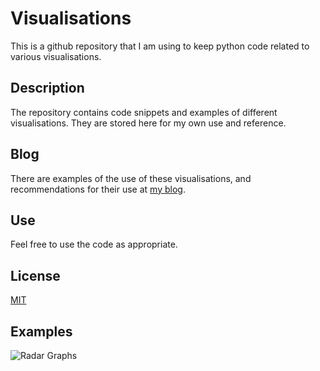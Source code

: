 # Visualisations

This is a github repository that I am using to keep python code related to various visualisations. 

## Description

The repository contains code snippets and examples of different visualisations. They are stored here for my own use and reference.

## Blog
There are examples of the use of these visualisations, and recommendations for their use at [my blog](https://frankiecoughlan.data.blog).

## Use
Feel free to use the code as appropriate.

## License
[MIT](https://choosealicense.com/licenses/mit/)

## Examples

![Radar Graphs](https://frankiecoughlandata.files.wordpress.com/2021/11/image-3.png)
